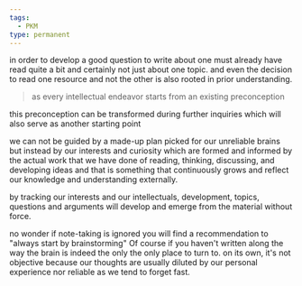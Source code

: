 ```yaml
---
tags:
  - PKM
type: permanent
---
```


in order to develop a good question to write about one must already have read quite a bit and certainly not just about one topic. 
and even the decision to read one resource and not the other is also rooted in prior understanding.
> as every intellectual endeavor starts from an existing preconception 

this preconception can be transformed during further inquiries which will also serve as another starting point

we can not be guided by a made-up plan picked for our unreliable brains but instead by our interests and curiosity which are formed and informed by the actual work that we have done of reading, thinking, discussing, and developing ideas and that is something that continuously grows and reflect our knowledge and understanding externally.

by tracking our interests and our intellectuals, development, topics, questions and arguments will develop and emerge from the material without force.

no wonder if note-taking is ignored you will find a recommendation to "always start by brainstorming" Of course if you haven't written along the way the brain is indeed the only the only place to turn to. on its own, it's not objective because our thoughts are usually diluted by our personal experience nor reliable as we tend to forget fast. 
